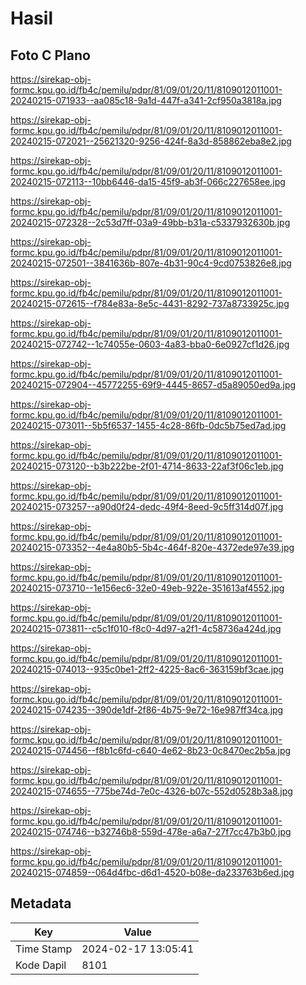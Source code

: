 # Hasil

## Foto C Plano

https://sirekap-obj-formc.kpu.go.id/fb4c/pemilu/pdpr/81/09/01/20/11/8109012011001-20240215-071933--aa085c18-9a1d-447f-a341-2cf950a3818a.jpg

https://sirekap-obj-formc.kpu.go.id/fb4c/pemilu/pdpr/81/09/01/20/11/8109012011001-20240215-072021--25621320-9256-424f-8a3d-858862eba8e2.jpg

https://sirekap-obj-formc.kpu.go.id/fb4c/pemilu/pdpr/81/09/01/20/11/8109012011001-20240215-072113--10bb6446-da15-45f9-ab3f-066c227658ee.jpg

https://sirekap-obj-formc.kpu.go.id/fb4c/pemilu/pdpr/81/09/01/20/11/8109012011001-20240215-072328--2c53d7ff-03a9-49bb-b31a-c5337932630b.jpg

https://sirekap-obj-formc.kpu.go.id/fb4c/pemilu/pdpr/81/09/01/20/11/8109012011001-20240215-072501--3841636b-807e-4b31-90c4-9cd0753826e8.jpg

https://sirekap-obj-formc.kpu.go.id/fb4c/pemilu/pdpr/81/09/01/20/11/8109012011001-20240215-072615--f784e83a-8e5c-4431-8292-737a8733925c.jpg

https://sirekap-obj-formc.kpu.go.id/fb4c/pemilu/pdpr/81/09/01/20/11/8109012011001-20240215-072742--1c74055e-0603-4a83-bba0-6e0927cf1d26.jpg

https://sirekap-obj-formc.kpu.go.id/fb4c/pemilu/pdpr/81/09/01/20/11/8109012011001-20240215-072904--45772255-69f9-4445-8657-d5a89050ed9a.jpg

https://sirekap-obj-formc.kpu.go.id/fb4c/pemilu/pdpr/81/09/01/20/11/8109012011001-20240215-073011--5b5f6537-1455-4c28-86fb-0dc5b75ed7ad.jpg

https://sirekap-obj-formc.kpu.go.id/fb4c/pemilu/pdpr/81/09/01/20/11/8109012011001-20240215-073120--b3b222be-2f01-4714-8633-22af3f06c1eb.jpg

https://sirekap-obj-formc.kpu.go.id/fb4c/pemilu/pdpr/81/09/01/20/11/8109012011001-20240215-073257--a90d0f24-dedc-49f4-8eed-9c5ff314d07f.jpg

https://sirekap-obj-formc.kpu.go.id/fb4c/pemilu/pdpr/81/09/01/20/11/8109012011001-20240215-073352--4e4a80b5-5b4c-464f-820e-4372ede97e39.jpg

https://sirekap-obj-formc.kpu.go.id/fb4c/pemilu/pdpr/81/09/01/20/11/8109012011001-20240215-073710--1e156ec6-32e0-49eb-922e-351613af4552.jpg

https://sirekap-obj-formc.kpu.go.id/fb4c/pemilu/pdpr/81/09/01/20/11/8109012011001-20240215-073811--c5c1f010-f8c0-4d97-a2f1-4c58736a424d.jpg

https://sirekap-obj-formc.kpu.go.id/fb4c/pemilu/pdpr/81/09/01/20/11/8109012011001-20240215-074013--935c0be1-2ff2-4225-8ac6-363159bf3cae.jpg

https://sirekap-obj-formc.kpu.go.id/fb4c/pemilu/pdpr/81/09/01/20/11/8109012011001-20240215-074235--390de1df-2f86-4b75-9e72-16e987ff34ca.jpg

https://sirekap-obj-formc.kpu.go.id/fb4c/pemilu/pdpr/81/09/01/20/11/8109012011001-20240215-074456--f8b1c6fd-c640-4e62-8b23-0c8470ec2b5a.jpg

https://sirekap-obj-formc.kpu.go.id/fb4c/pemilu/pdpr/81/09/01/20/11/8109012011001-20240215-074655--775be74d-7e0c-4326-b07c-552d0528b3a8.jpg

https://sirekap-obj-formc.kpu.go.id/fb4c/pemilu/pdpr/81/09/01/20/11/8109012011001-20240215-074746--b32746b8-559d-478e-a6a7-27f7cc47b3b0.jpg

https://sirekap-obj-formc.kpu.go.id/fb4c/pemilu/pdpr/81/09/01/20/11/8109012011001-20240215-074859--064d4fbc-d6d1-4520-b08e-da233763b6ed.jpg


## Metadata

| Key        | Value               |
| ---------- | ------------------- |
| Time Stamp | 2024-02-17 13:05:41 |
| Kode Dapil | 8101                |



